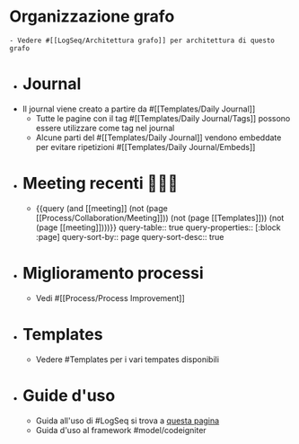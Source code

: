 # Organizzazione grafo
	- Vedere #[[LogSeq/Architettura grafo]] per architettura di questo grafo
- # Journal
- Il journal viene creato a partire da #[[Templates/Daily Journal]]
	- Tutte le pagine con il tag #[[Templates/Daily Journal/Tags]] possono essere utilizzare come tag nel journal
	- Alcune parti del #[[Templates/Daily Journal]] vendono embeddate per evitare ripetizioni #[[Templates/Daily Journal/Embeds]]
- # Meeting recenti 🧑‍🤝‍🧑
	- {{query (and [[meeting]] (not (page [[Process/Collaboration/Meeting]])) (not (page [[Templates]])) (not (page [[meeting]])))}}
	  query-table:: true
	  query-properties:: [:block :page]
	  query-sort-by:: page
	  query-sort-desc:: true
- # Miglioramento processi
	- Vedi #[[Process/Process Improvement]]
- # Templates
	- Vedere #Templates per i vari tempates disponibili
- # Guide d'uso
	- Guida all'uso di #LogSeq si trova a [questa pagina]([[LogSeq]])
	- Guida d'uso al framework #model/codeigniter